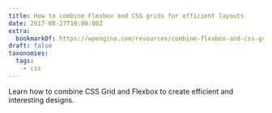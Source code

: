 ```yaml
---
title: How to combine Flexbox and CSS grids for efficient layouts
date: 2017-08-27T10:00:00Z
extra:
  bookmarkOf: https://wpengine.com/resources/combine-flexbox-and-css-grids-for-layouts-how-to/
draft: false
taxonomies:
  tags:
    - css
---
```

Learn how to combine CSS Grid and Flexbox to create efficient and interesting designs.
